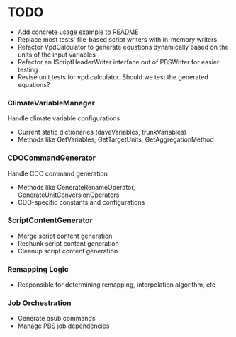 # TODO

- Add concrete usage example to README
- Replace most tests' file-based script writers with in-memory writers
- Refactor VpdCalculator to generate equations dynamically based on the units of
  the input variables
- Refactor an IScriptHeaderWriter interface out of PBSWriter for easier testing
- Revise unit tests for vpd calculator. Should we test the generated equations?

### ClimateVariableManager

Handle climate variable configurations

- Current static dictionaries (daveVariables, trunkVariables)
- Methods like GetVariables, GetTargetUnits, GetAggregationMethod

### CDOCommandGenerator

Handle CDO command generation

- Methods like GenerateRenameOperator, GenerateUnitConversionOperators
- CDO-specific constants and configurations

### ScriptContentGenerator

- Merge script content generation
- Rechunk script content generation
- Cleanup script content generation

### Remapping Logic

- Responsible for determining remapping, interpolation algorithm, etc

### Job Orchestration

- Generate qsub commands
- Manage PBS job dependencies
